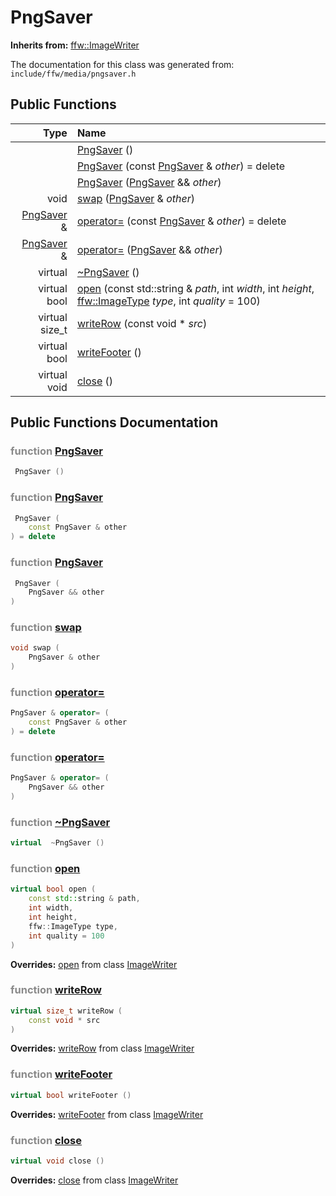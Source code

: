 PngSaver
===================================


**Inherits from:** [ffw::ImageWriter](ffw_ImageWriter.html)

The documentation for this class was generated from: `include/ffw/media/pngsaver.h`



## Public Functions

| Type | Name |
| -------: | :------- |
|   | [PngSaver](#731e57ad) ()  |
|   | [PngSaver](#9e4756ba) (const [PngSaver](ffw_PngSaver.html) & _other_) = delete  |
|   | [PngSaver](#8853d76b) ([PngSaver](ffw_PngSaver.html) && _other_)  |
|  void | [swap](#3c354715) ([PngSaver](ffw_PngSaver.html) & _other_)  |
|  [PngSaver](ffw_PngSaver.html) & | [operator=](#2fc893f6) (const [PngSaver](ffw_PngSaver.html) & _other_) = delete  |
|  [PngSaver](ffw_PngSaver.html) & | [operator=](#c6368efd) ([PngSaver](ffw_PngSaver.html) && _other_)  |
|  virtual  | [~PngSaver](#61324658) ()  |
|  virtual bool | [open](#169b966c) (const std::string & _path_, int _width_, int _height_, [ffw::ImageType](ffw.html#fa711f90) _type_, int _quality_ = 100)  |
|  virtual size_t | [writeRow](#30f9a5a5) (const void * _src_)  |
|  virtual bool | [writeFooter](#43cf6063) ()  |
|  virtual void | [close](#84c6ad7e) ()  |


## Public Functions Documentation

### <span style="opacity:0.5;">function</span> <a id="731e57ad" href="#731e57ad">PngSaver</a>

```cpp
 PngSaver () 
```



### <span style="opacity:0.5;">function</span> <a id="9e4756ba" href="#9e4756ba">PngSaver</a>

```cpp
 PngSaver (
    const PngSaver & other
) = delete 
```



### <span style="opacity:0.5;">function</span> <a id="8853d76b" href="#8853d76b">PngSaver</a>

```cpp
 PngSaver (
    PngSaver && other
) 
```



### <span style="opacity:0.5;">function</span> <a id="3c354715" href="#3c354715">swap</a>

```cpp
void swap (
    PngSaver & other
) 
```



### <span style="opacity:0.5;">function</span> <a id="2fc893f6" href="#2fc893f6">operator=</a>

```cpp
PngSaver & operator= (
    const PngSaver & other
) = delete 
```



### <span style="opacity:0.5;">function</span> <a id="c6368efd" href="#c6368efd">operator=</a>

```cpp
PngSaver & operator= (
    PngSaver && other
) 
```



### <span style="opacity:0.5;">function</span> <a id="61324658" href="#61324658">~PngSaver</a>

```cpp
virtual  ~PngSaver () 
```



### <span style="opacity:0.5;">function</span> <a id="169b966c" href="#169b966c">open</a>

```cpp
virtual bool open (
    const std::string & path,
    int width,
    int height,
    ffw::ImageType type,
    int quality = 100
) 
```



**Overrides:** [open](/doc/ffw_ImageWriter.md#c742773b) from class [ImageWriter](/doc/ffw_ImageWriter.md)

### <span style="opacity:0.5;">function</span> <a id="30f9a5a5" href="#30f9a5a5">writeRow</a>

```cpp
virtual size_t writeRow (
    const void * src
) 
```



**Overrides:** [writeRow](/doc/ffw_ImageWriter.md#fb673e42) from class [ImageWriter](/doc/ffw_ImageWriter.md)

### <span style="opacity:0.5;">function</span> <a id="43cf6063" href="#43cf6063">writeFooter</a>

```cpp
virtual bool writeFooter () 
```



**Overrides:** [writeFooter](/doc/ffw_ImageWriter.md#5377830a) from class [ImageWriter](/doc/ffw_ImageWriter.md)

### <span style="opacity:0.5;">function</span> <a id="84c6ad7e" href="#84c6ad7e">close</a>

```cpp
virtual void close () 
```



**Overrides:** [close](/doc/ffw_ImageWriter.md#03dcc1a2) from class [ImageWriter](/doc/ffw_ImageWriter.md)



